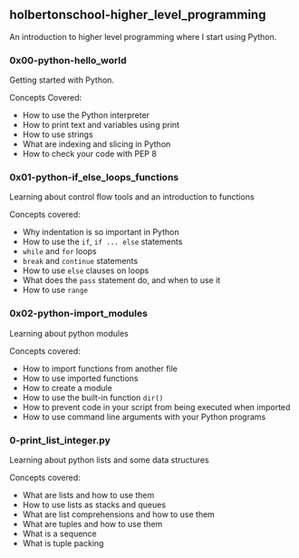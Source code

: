 ## holbertonschool-higher_level_programming

An introduction to higher level programming where I start using Python.

### 0x00-python-hello_world
Getting started with Python.

Concepts Covered:
* How to use the Python interpreter
* How to print text and variables using print
* How to use strings
* What are indexing and slicing in Python
* How to check your code with PEP 8

### 0x01-python-if_else_loops_functions
Learning about control flow tools and an introduction to functions

Concepts covered:
* Why indentation is so important in Python
* How to use the `if`, `if ... else` statements
* `while` and `for` loops 
* `break` and `continue` statements
* How to use `else` clauses on loops
* What does the `pass` statement do, and when to use it
* How to use `range`

### 0x02-python-import_modules
Learning about python modules

Concepts covered:
* How to import functions from another file
* How to use imported functions
* How to create a module
* How to use the built-in function `dir()`
* How to prevent code in your script from being executed when imported
* How to use command line arguments with your Python programs


### 0-print_list_integer.py
Learning about python lists and some data structures

Concepts covered:
* What are lists and how to use them
* How to use lists as stacks and queues
* What are list comprehensions and how to use them
* What are tuples and how to use them
* What is a sequence
* What is tuple packing
